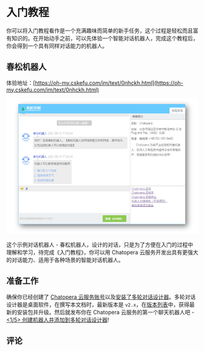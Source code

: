 # 入门教程

你可以将入门教程看作是一个充满趣味而简单的新手任务，这个过程是轻松而且富有知识的。在开始动手之前，可以先体验一个智能对话机器人，完成这个教程后，你会得到一个具有同样对话能力的机器人。

## 春松机器人

体验地址：[https://oh-my.cskefu.com/im/text/0nhckh.html](https://oh-my.cskefu.com/im/text/0nhckh.html)

<img width="800" src="../../../images/products/platform/screenshot-20210913-173454.png"/>

这个示例对话机器人 - 春松机器人，设计的对话，只是为了方便在入门的过程中理解和学习，待完成《入门教程》，你可以用 Chatopera 云服务开发出具有更强大的对话能力、适用于各种场景的智能对话机器人。


## 准备工作

确保你已经创建了 [Chatopera 云服务账号](/products/chatbot-platform/howto-guides/account-mgr.html)以及[安装了多轮对话设计器](/products/chatbot-platform/howto-guides/cde-install.html)。多轮对话设计器是桌面软件，在撰写本文档时，最新版本是 `v2.x`，在[版本列表](/products/chatbot-platform/howto-guides/cde-install.html#安装)中，获得最新的安装包并升级。然后就发布你在 Chatopera 云服务的第一个聊天机器人吧 - [<1/5> 创建机器人并添加到多轮对话设计器](1-create-bot.md)!

## 评论

<script src="https://utteranc.es/client.js"
        repo="chatopera/docs"
        issue-term="pathname"
        label="Comment"
        theme="github-light"
        crossorigin="anonymous"
        async>
</script>
